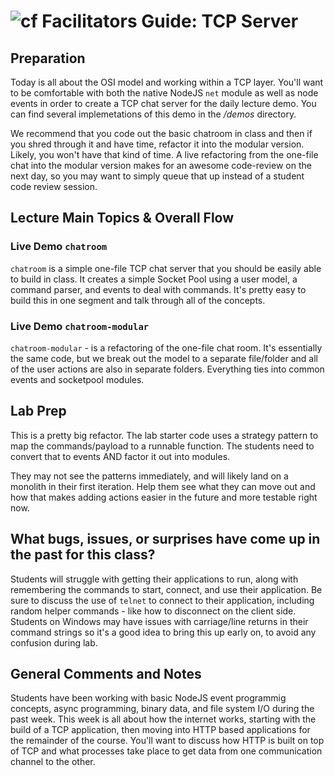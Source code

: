 ![cf](http://i.imgur.com/7v5ASc8.png) Facilitators Guide: TCP Server
=========================================================================

## Preparation
Today is all about the OSI model and working within a TCP layer.  You'll want to be comfortable with both the native NodeJS `net` module as well as node events in order to create a TCP chat server for the daily lecture demo.  You can find several implemetations of this demo in the */demos* directory.
 
 We recommend that you code out the basic chatroom in class and then if you shred through it and have time, refactor it into the modular version. Likely, you won't have that kind of time. A live refactoring from the one-file chat into the modular version makes for an awesome code-review on the next day, so you may want to simply queue that up instead of a student code review session.

## Lecture Main Topics & Overall Flow

### Live Demo `chatroom`
`chatroom` is a simple one-file TCP chat server that you should be easily able to build in class. It creates a simple Socket Pool using a user model, a command parser, and events to deal with commands. It's pretty easy to build this in one segment and talk through all of the concepts.
 
### Live Demo `chatroom-modular`
`chatroom-modular` - is a refactoring of the one-file chat room. It's essentially the same code, but we break out the model to a separate file/folder and all of the user actions are also in separate folders. Everything ties into common events and socketpool modules.

## Lab Prep
This is a pretty big refactor. The lab starter code uses a strategy pattern to map the commands/payload to a runnable function.  The students need to convert that to events AND factor it out into modules.

They may not see the patterns immediately, and will likely land on a monolith in their first iteration. Help them see what they can move out and how that makes adding actions easier in the future and more testable right now.


## What bugs, issues, or surprises have come up in the past for this class?
Students will struggle with getting their applications to run, along with remembering the commands to start, connect, and use their application.  Be sure to discuss the use of `telnet` to connect to their application, including random helper commands - like how to disconnect on the client side.  Students on Windows may have issues with carriage/line returns in their command strings so it's a good idea to bring this up early on, to avoid any confusion during lab.

## General Comments and Notes
Students have been working with basic NodeJS event programmig concepts, async programming, binary data, and file system I/O during the past week.  This week is all about how the internet works, starting with the build of a TCP application, then moving into HTTP based applications for the remainder of the course.  You'll want to discuss how HTTP is built on top of TCP and what processes take place to get data from one communication channel to the other.
